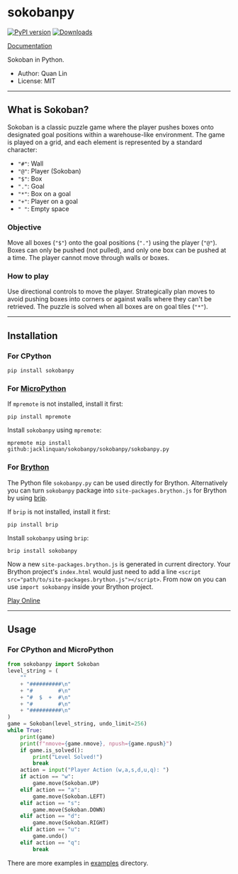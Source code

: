 # sokobanpy

[![PyPI version][pypi_img]][pypi_link]
[![Downloads][downloads_img]][downloads_link]

  [pypi_img]: https://badge.fury.io/py/sokobanpy.svg
  [pypi_link]: https://badge.fury.io/py/sokobanpy
  [downloads_img]: https://pepy.tech/badge/sokobanpy
  [downloads_link]: https://pepy.tech/project/sokobanpy

[Documentation](https://jacklinquan.github.io/sokobanpy)

Sokoban in Python.

- Author: Quan Lin
- License: MIT

---

## What is Sokoban?

Sokoban is a classic puzzle game
where the player pushes boxes onto designated goal positions within a warehouse-like environment.
The game is played on a grid, and each element is represented by a standard character:

- `"#"`: Wall
- `"@"`: Player (Sokoban)
- `"$"`: Box
- `"."`: Goal
- `"*"`: Box on a goal
- `"+"`: Player on a goal
- `" "`: Empty space

### Objective
Move all boxes (`"$"`) onto the goal positions (`"."`) using the player (`"@"`).
Boxes can only be pushed (not pulled), and only one box can be pushed at a time.
The player cannot move through walls or boxes.

### How to play
Use directional controls to move the player.
Strategically plan moves to avoid pushing boxes into corners or against walls
where they can't be retrieved.
The puzzle is solved when all boxes are on goal tiles (`"*"`).

---

## Installation

### For CPython

```shell
pip install sokobanpy
```

### For [MicroPython](https://micropython.org/)

If `mpremote` is not installed, install it first:

```shell
pip install mpremote
```

Install `sokobanpy` using `mpremote`:

```shell
mpremote mip install github:jacklinquan/sokobanpy/sokobanpy/sokobanpy.py
```

### For [Brython](https://brython.info/)

The Python file `sokobanpy.py` can be used directly for Brython.
Alternatively you can turn `sokobanpy` package into `site-packages.brython.js`
for Brython by using [brip](https://github.com/rayluo/brip).

If `brip` is not installed, install it first:

```shell
pip install brip
```

Install `sokobanpy` using `brip`:

```shell
brip install sokobanpy
```

Now a new `site-packages.brython.js` is generated in current directory.
Your Brython project's `index.html` would just need to add a line
`<script src="path/to/site-packages.brython.js"></script>`.
From now on you can use `import sokobanpy` inside your Brython project.

[Play Online](https://jacklinquan.github.io/brython_bootstrap_sokoban)

---

## Usage

### For CPython and MicroPython

```python
from sokobanpy import Sokoban
level_string = (
    ""
    + "##########\n"
    + "#        #\n"
    + "#  $  +  #\n"
    + "#        #\n"
    + "##########\n"
)
game = Sokoban(level_string, undo_limit=256)
while True:
    print(game)
    print(f"nmove={game.nmove}, npush={game.npush}")
    if game.is_solved():
        print("Level Solved!")
        break
    action = input("Player Action (w,a,s,d,u,q): ")
    if action == "w":
        game.move(Sokoban.UP)
    elif action == "a":
        game.move(Sokoban.LEFT)
    elif action == "s":
        game.move(Sokoban.DOWN)
    elif action == "d":
        game.move(Sokoban.RIGHT)
    elif action == "u":
        game.undo()
    elif action == "q":
        break
```

There are more examples in
[examples](https://github.com/jacklinquan/sokobanpy/tree/main/examples)
directory.
